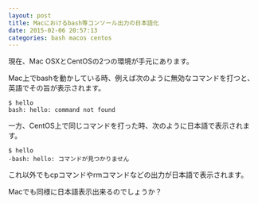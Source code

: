 ```yaml
---
layout: post
title: Macにおけるbash等コンソール出力の日本語化
date: 2015-02-06 20:57:13
categories: bash macos centos
---
```

<p>現在、Mac OSXとCentOSの2つの環境が手元にあります。</p>

<p>Mac上でbashを動かしている時、例えば次のように無効なコマンドを打つと、英語でその旨が表示されます。</p>

<pre><code>$ hello
bash: hello: command not found
</code></pre>

<p>一方、CentOS上で同じコマンドを打った時、次のように日本語で表示されます。</p>

<pre><code>$ hello
-bash: hello: コマンドが見つかりません
</code></pre>

<p>これ以外でもcpコマンドやrmコマンドなどの出力が日本語で表示されます。</p>

<p>Macでも同様に日本語表示出来るのでしょうか？</p>
